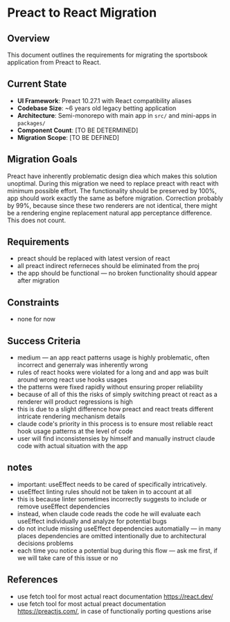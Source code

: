 # Preact to React Migration

## Overview

This document outlines the requirements for migrating the sportsbook application from Preact to
React.

## Current State

- **UI Framework**: Preact 10.27.1 with React compatibility aliases
- **Codebase Size**: ~6 years old legacy betting application
- **Architecture**: Semi-monorepo with main app in `src/` and mini-apps in `packages/`
- **Component Count**: [TO BE DETERMINED]
- **Migration Scope**: [TO BE DEFINED]

## Migration Goals

Preact have inherently problematic design diea which makes this solution unoptimal. During this
migration we need to replace preact with react with minimum possible effort. The functionality
should be preserved by 100%, app should work exactly the same as before migration. Correction
probably by 99%, because since these two renderers are not identical, there might be a rendering
engine replacement natural app perceptance difference. This does not count.

## Requirements

- preact should be replaced with latest version of react
- all preact indirect referneces should be eliminated from the proj
- the app should be functional — no broken functionality should appear after migration

## Constraints

- none for now

## Success Criteria

- medium — an app react patterns usage is highly problematic, often incorrect and generraly was
  inherently wrong
- rules of react hooks were violated for a long and and app was built around wrong react use hooks
  usages
- the patterns were fixed rapidly without ensuring proper reliability
- because of all of this the risks of simply switching preact ot react as a renderer will product
  regressions is high
- this is due to a slight difference how preact and react treats different intricate rendering
  mechanism details
- claude code's priority in this process is to ensure most reliable react hook usage patterns at the
  level of code
- user will find inconsistensies by himself and manually instruct claude code with actual situation
  with the app

## notes

- important: useEffect needs to be cared of specifically intricatively.
- useEffect linting rules should not be taken in to account at all
- this is because linter sometimes incorrectly suggests to include or remove useEffect dependencies
- instead, when claude code reads the code he will evaluate each useEffect individually and analyze
  for potential bugs
- do not include missing useEffect dependencies automatially — in many places dependencies are
  omitted intentionally due to architectural decisions problems
- each time you notice a potential bug during this flow — ask me first, if we will take care of this
  issue or no

## References

- use fetch tool for most actual react documentation https://react.dev/
- use fetch tool for most actual preact documentation https://preactjs.com/, in case of functionaliy
  porting questions arise
